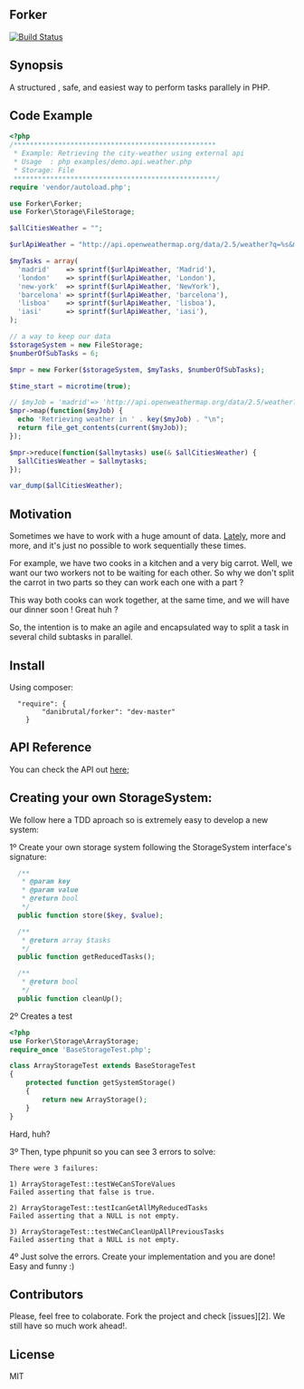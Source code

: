 Forker
------------
[![Build Status](https://travis-ci.org/danibrutal/Forker.svg?branch=master)](https://travis-ci.org/danibrutal/Forker)

## Synopsis

A structured , safe, and easiest way to perform tasks parallely in PHP.

## Code Example

```php
<?php
/**************************************************
 * Example: Retrieving the city-weather using external api
 * Usage  : php examples/demo.api.weather.php 
 * Storage: File
 **************************************************/
require 'vendor/autoload.php';

use Forker\Forker;
use Forker\Storage\FileStorage;

$allCitiesWeather = "";

$urlApiWeather = "http://api.openweathermap.org/data/2.5/weather?q=%s&mode=xml";

$myTasks = array(
  'madrid'    => sprintf($urlApiWeather, 'Madrid'),
  'london'    => sprintf($urlApiWeather, 'London'),
  'new-york'  => sprintf($urlApiWeather, 'NewYork'),
  'barcelona' => sprintf($urlApiWeather, 'barcelona'),
  'lisboa'    => sprintf($urlApiWeather, 'lisboa'),
  'iasi'      => sprintf($urlApiWeather, 'iasi'),
);

// a way to keep our data
$storageSystem = new FileStorage;
$numberOfSubTasks = 6;

$mpr = new Forker($storageSystem, $myTasks, $numberOfSubTasks);

$time_start = microtime(true);

// $myJob = 'madrid'=> 'http://api.openweathermap.org/data/2.5/weather?q=madrid&mode=xml'
$mpr->map(function($myJob) {
  echo 'Retrieving weather in ' . key($myJob) . "\n";
  return file_get_contents(current($myJob));
});

$mpr->reduce(function($allmytasks) use(& $allCitiesWeather) {
  $allCitiesWeather = $allmytasks;
});

var_dump($allCitiesWeather);
```
## Motivation

Sometimes we have to work with a huge amount of data. 
[Lately](http://en.wikipedia.org/wiki/Big_data), more and more, and it's just no possible to work sequentially these times. 

For example, we have two cooks in a kitchen and a very big carrot.
Well, we want our two workers not to be waiting for each other. 
So why we don't split the carrot in two parts so they can work each one with a part ?

This way both cooks can work together, at the same time, and we will have our dinner soon ! Great huh ?

So, the intention is to make an agile and encapsulated way to split a task in several child subtasks in parallel.

## Install

Using composer:
```
  "require": {
        "danibrutal/forker": "dev-master"
    }
```


## API Reference

You can check the API out [here](http://testdouble.es/Forker/API/);
## Creating your own StorageSystem:
We follow here a TDD aproach so is extremely easy to develop a new system:

1º Create your own storage system following the StorageSystem interface's signature:
```php
  /**
   * @param key
   * @param value
   * @return bool
   */
  public function store($key, $value);

  /**
   * @return array $tasks
   */
  public function getReducedTasks();

  /**
   * @return bool
   */
  public function cleanUp();
```
2º Creates a test
```php
<?php
use Forker\Storage\ArrayStorage;
require_once 'BaseStorageTest.php';

class ArrayStorageTest extends BaseStorageTest
{
    protected function getSystemStorage()
    {        
        return new ArrayStorage();        
    }
}
```
Hard, huh?

3º Then, type phpunit so you can see 3 errors to solve:
```
There were 3 failures:

1) ArrayStorageTest::testWeCanSToreValues
Failed asserting that false is true.

2) ArrayStorageTest::testIcanGetAllMyReducedTasks
Failed asserting that a NULL is not empty.

3) ArrayStorageTest::testWeCanCleanUpAllPreviousTasks
Failed asserting that a NULL is not empty.
```
4º Just solve the errors. Create your implementation and you are done!
Easy and funny :)

## Contributors
Please, feel free to colaborate. Fork the project and check [issues][2].
We still have so much work ahead!.

## License

MIT
